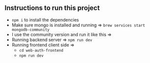## Instructions to run this project

- `npm i` to install the dependencies
- Make sure mongo is installed and running => `brew services start mongodb-community`
- I use the community version and run it like this => 
- Running backend server => `npm run dev`
- Running frontend client side =>
    - `cd web-auth-frontend`
    - `npm run dev`
